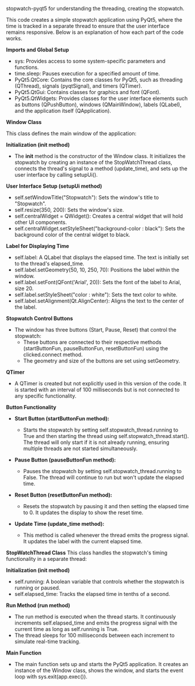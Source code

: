  stopwatch-pyqt5
for understanding the threading, creating the stopwatch.

This code creates a simple stopwatch application using PyQt5, where the time is tracked in a separate thread to ensure that the user interface remains responsive. Below is an explanation of how each part of the code works.

**Imports and Global Setup**
- sys: Provides access to some system-specific parameters and functions.
- time.sleep: Pauses execution for a specified amount of time.
- PyQt5.QtCore: Contains the core classes for PyQt5, such as threading (QThread), signals (pyqtSignal), and timers (QTimer).
- PyQt5.QtGui: Contains classes for graphics and font (QFont).
- PyQt5.QtWidgets: Provides classes for the user interface elements such as buttons (QPushButton), windows (QMainWindow), labels (QLabel), and the application itself (QApplication).

 **Window Class**

This class defines the main window of the application:

 **Initialization (__init__ method)**
- The __init__ method is the constructor of the Window class. It initializes the stopwatch by creating an instance of the StopWatchThread class, connects the thread's signal to a method (update_time), and sets up the user interface by calling setupUi().

 **User Interface Setup (setupUi method)**
- self.setWindowTitle("Stopwatch"): Sets the window's title to "Stopwatch".
- self.resize(350, 200): Sets the window's size.
- self.centralWidget = QWidget(): Creates a central widget that will hold other UI components.
- self.centralWidget.setStyleSheet("background-color : black"): Sets the background color of the central widget to black.
  
 **Label for Displaying Time**
- self.label: A QLabel that displays the elapsed time. The text is initially set to the thread's elapsed_time.
- self.label.setGeometry(50, 10, 250, 70): Positions the label within the window.
- self.label.setFont(QFont('Arial', 20)): Sets the font of the label to Arial, size 20.
- self.label.setStyleSheet("color : white"): Sets the text color to white.
- self.label.setAlignment(Qt.AlignCenter): Aligns the text to the center of the label.

 **Stopwatch Control Buttons**
- The window has three buttons (Start, Pause, Reset) that control the stopwatch:
  - These buttons are connected to their respective methods (startButtonFun, pauseButtonFun, resetButtonFun) using the clicked.connect method.
  - The geometry and size of the buttons are set using setGeometry.

 **QTimer**
- A QTimer is created but not explicitly used in this version of the code. It is started with an interval of 100 milliseconds but is not connected to any specific functionality.

 **Button Functionality**

- **Start Button (startButtonFun method):**
  - Starts the stopwatch by setting self.stopwatch_thread.running to True and then starting the thread using self.stopwatch_thread.start(). The thread will only start if it is not already running, ensuring multiple threads are not started simultaneously.

- **Pause Button (pauseButtonFun method):**
  - Pauses the stopwatch by setting self.stopwatch_thread.running to False. The thread will continue to run but won't update the elapsed time.

- **Reset Button (resetButtonFun method):**
  - Resets the stopwatch by pausing it and then setting the elapsed time to 0. It updates the display to show the reset time.

- **Update Time (update_time method):**
  - This method is called whenever the thread emits the progress signal. It updates the label with the current elapsed time.

 **StopWatchThread Class**
This class handles the stopwatch's timing functionality in a separate thread:

 **Initialization (__init__ method)**
- self.running: A boolean variable that controls whether the stopwatch is running or paused.
- self.elapsed_time: Tracks the elapsed time in tenths of a second.

 **Run Method (run method)**
- The run method is executed when the thread starts. It continuously increments self.elapsed_time and emits the progress signal with the current time as long as self.running is True.
- The thread sleeps for 100 milliseconds between each increment to simulate real-time tracking.

 **Main Function**
- The main function sets up and starts the PyQt5 application. It creates an instance of the Window class, shows the window, and starts the event loop with sys.exit(app.exec()).
